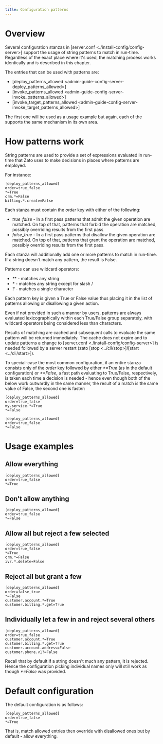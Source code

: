 ```yaml
---
title: Configuration patterns
---
```


Overview
========

Several configuration stanzas in
[server.conf \<./install-config/config-server\>]
support the usage of string patterns to match in run-time. Regardless of the exact place
where it\'s used, the matching process works identically and is described in this chapter.

The entries that can be used with patterns are:

-   [deploy_patterns_allowed \<admin-guide-config-server-deploy_patterns_allowed\>]
-   [invoke_patterns_allowed \<admin-guide-config-server-invoke_patterns_allowed\>]
-   [invoke_target_patterns_allowed \<admin-guide-config-server-invoke_target_patterns_allowed\>]

The first one will be used as a usage example but again, each of the supports the same mechanism in its own area.

How patterns work
=================

String patterns are used to provide a set of expressions evaluated in run-time that Zato uses to make decisions
in places where patterns are employed.

For instance:

    [deploy_patterns_allowed]
    order=true_false
    *=True
    crm.*=False
    billing.*.create=False

Each stanza must contain the *order* key with either of the following:

-   *true_false* - In a first pass patterns that admit the given operation are matched. On top of that, patterns that forbid the operation are matched,
    possibly overriding results from the first pass.
-   *false_true* - In a first pass patterns that disallow the given operation are matched. On top of that, patterns that grant the operation are matched,
    possibly overriding results from the first pass.

Each stanza will additionally add one or more patterns to match in run-time. If a string doesn\'t match any pattern, the result is False.

Patterns can use wildcard operators:

-   *\**\* - matches any string
-   *\** - matches any string except for slash /
-   *?* - matches a single character

Each pattern key is given a True or False value thus placing it in the list of patterns allowing or disallowing a given action.

Even if not provided in such a manner by users, patterns are always evaluated lexicographically within each True/False group
separately, with wildcard operators being considered less than characters.

Results of matching are cached and subsequent calls to evaluate the same pattern will be returned immediately. The cache does not
expire and to update patterns a change to
[server.conf \<./install-config/config-server\>]
is needed followed by a server restart (zato
[stop \<../cli/stop\>]/[start \<../cli/start\>]).

To special-case the most common configuration, if an entire stanza consists only of the *order* key followed by either
*\*=True* (as in the default configuration) or *\*=False*, a fast path evaluating to True/False, respectively, is taken each time
a decision is needed - hence even though both of the below work outwardly in the same manner, the result of a match is the same
value of False, the second one is faster:

    [deploy_patterns_allowed]
    order=true_false
    my.service.*=True
    *=False

    [deploy_patterns_allowed]
    order=true_false
    *=False

Usage examples
==============

Allow everything
----------------

    [deploy_patterns_allowed]
    order=true_false
    *=True

Don\'t allow anything
---------------------

    [deploy_patterns_allowed]
    order=true_false
    *=False

Allow all but reject a few selected
-----------------------------------

    [deploy_patterns_allowed]
    order=true_false
    *=True
    crm.*=False
    ivr.*.delete=False

Reject all but grant a few
--------------------------

    [deploy_patterns_allowed]
    order=false_true
    *=False
    customer.account.*=True
    customer.billing.*.get=True

Individually let a few in and reject several others
---------------------------------------------------

    [deploy_patterns_allowed]
    order=true_false
    customer.account.*=True
    customer.billing.*.get=True
    customer.account.address=False
    customer.phone.v1?=False

Recall that by default if a string doesn\'t much any pattern, it is rejected. Hence the configuration picking individual
names only will still work as though *\*=False* was provided.

Default configuration
=====================

The default configuration is as follows:

    [deploy_patterns_allowed]
    order=true_false
    *=True

That is, match allowed entries then override with disallowed ones but by default - allow everything.
